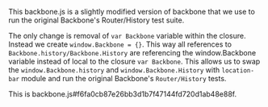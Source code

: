 This backbone.js is a slightly modified version of backbone that we use to run the original Backbone's Router/History test suite.

The only change is removal of `var Backbone` variable within the closure. Instead we create `window.Backbone = {}`. This way all references to `Backbone.history/Backbone.History` are referencing the window.Backbone variable instead of local to the closure `var Backbone`. This allows us to swap the `window.Backbone.history` and `window.Backbone.History` with `location-bar` module and run the original Backbone's `Router/History` tests.

This is backbone.js#f6fa0cb87e26bb3d1b7f47144fd720d1ab48e88f.